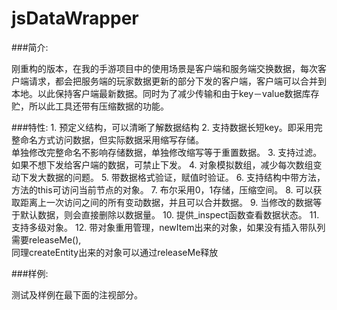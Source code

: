 jsDataWrapper
=============

###简介:

刚重构的版本，在我的手游项目中的使用场景是客户端和服务端交换数据，每次客户端请求，都会把服务端的玩家数据更新的部分下发的客户端，客户端可以合并到本地。以此保持客户端最新数据。同时为了减少传输和由于key－value数据库存贮，所以此工具还带有压缩数据的功能。

###特性:
    1. 预定义结构，可以清晰了解数据结构
    2. 支持数据长短key。即采用完整命名方式访问数据，但实际数据采用缩写存储。\
       单独修改完整命名不影响存储数据，单独修改缩写等于重置数据。
    3. 支持过滤。如果不想下发给客户端的数据，可禁止下发。
    4. 对象模拟数组，减少每次数组变动下发大数据的问题。
    5. 带数据格式验证，赋值时验证。
    6. 支持结构中带方法，方法的this可访问当前节点的对象。
    7. 布尔采用0，1存储，压缩空间。
    8. 可以获取距离上一次访问之间的所有变动数据，并且可以合并数据。
    9. 当修改的数据等于默认数据，则会直接删除以数据量。
    10. 提供_inspect函数查看数据状态。
    11. 支持多级对象。
    12. 带对象重用管理，newItem出来的对象，如果没有插入带队列需要releaseMe(), \
        同理createEntity出来的对象可以通过releaseMe释放

###样例:

测试及样例在最下面的注视部分。
